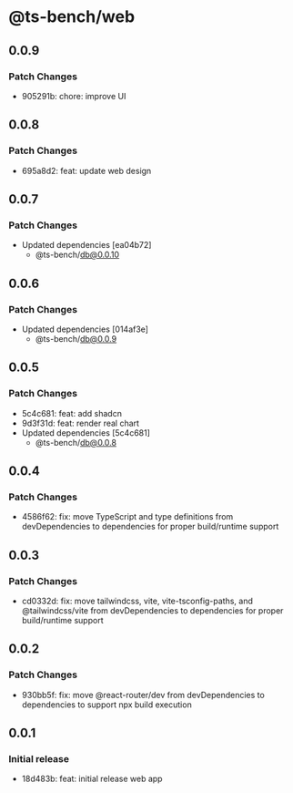 # @ts-bench/web

## 0.0.9

### Patch Changes

- 905291b: chore: improve UI

## 0.0.8

### Patch Changes

- 695a8d2: feat: update web design

## 0.0.7

### Patch Changes

- Updated dependencies [ea04b72]
  - @ts-bench/db@0.0.10

## 0.0.6

### Patch Changes

- Updated dependencies [014af3e]
  - @ts-bench/db@0.0.9

## 0.0.5

### Patch Changes

- 5c4c681: feat: add shadcn
- 9d3f31d: feat: render real chart
- Updated dependencies [5c4c681]
  - @ts-bench/db@0.0.8

## 0.0.4

### Patch Changes

- 4586f62: fix: move TypeScript and type definitions from devDependencies to dependencies for proper build/runtime support

## 0.0.3

### Patch Changes

- cd0332d: fix: move tailwindcss, vite, vite-tsconfig-paths, and @tailwindcss/vite from devDependencies to dependencies for proper build/runtime support

## 0.0.2

### Patch Changes

- 930bb5f: fix: move @react-router/dev from devDependencies to dependencies to support npx build execution

## 0.0.1

### Initial release

- 18d483b: feat: initial release web app
